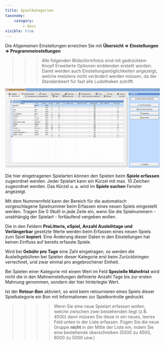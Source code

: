 ```yaml
---
title: Spielkategorien
taxonomy:
    category:
        - docs
visible: true
---
```


Die Allgemeinen Einstellungen erreichen Sie mit **Übersicht => Einstellungen => Programmeinstellungen**

>>> Alle folgenden Bildschirmfotos sind mit gedrücktem Knopf Erweiterte Optionen einblenden erstellt worden. Damit werden auch Einstellungsmöglichkeiten angezeigt, welche meistens nicht verändert werden müssen, da der Standardwert für fast alle Ludotheken zutrifft.

![spielkategorien](../../../images/spielkategorien.png)

Die hier eingetragenen Spielarten können den Spielen beim **Spiele erfassen** zugeordnet werden. Jeder Spielart kann ein Kürzel mit max. 10 Zeichen zugeordnet werden. Das Kürzel u. a. wird im **Spiele suchen** Fenster angezeigt.

Mit dem Nummernfeld kann der Bereich für die automatisch vorgeschlagene Spielnummer beim Erfassen eines neuen Spiels eingestellt werden. Tragen Sie 0 (Null) in jede Zeile ein, wenn Sie die Spielnummern - unabhängig der Spielart - fortlaufend vergeben wollen.

Die in den Feldern **ProLitteris, eSpiel, Anzahl Ausleihtage und Verlängerbar** gesetzte Werte werden beim Erfassen eines neuen Spiels zum Spiel **kopiert**. Eine Änderung dieser Daten in den Einstellungen hat keinen Einfluss auf bereits erfasste Spiele.

Wird bei **Gebühr pro Tage** eine Zahl eingetragen, so werden die Ausleihgebühren bei Spielen dieser Kategorie erst beim Zurückbringen verrechnet, und zwar einmal pro angebrochener Einheit.

Bei Spielen einer Kategorie mit einem Wert im Feld **Spezielle Mahnfrist** wird nicht die in den Mahneinstellungen definierte Anzahl Tage bis zur ersten Mahnung genommen, sondern der hier hinterlegte Wert.

Ist der **Retour-Bon** aktiviert, so wird beim retournieren eines Spiels dieser Spielkategorie ein Bon mit Informationen zur Spielkontrolle gedruckt.


>>>> Wenn Sie eine neue Spielart erfassen wollen, welche zwischen zwei bestehenden liegt (z.B. 4500) dann müssen Sie diese in ein neues, leeres Feld unten in der Liste erfassen. Fügen Sie die neue Gruppe **nicht** in der Mitte der Liste ein, indem Sie eine bestehende überschreiben (5000 zu 4500, 6000 zu 5000 usw.)
